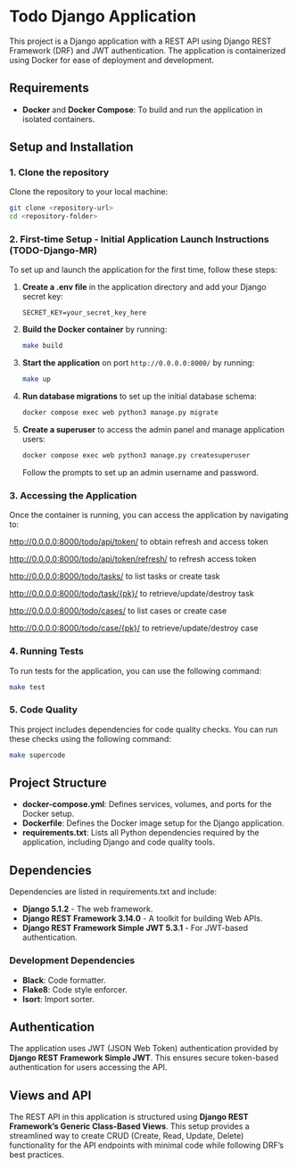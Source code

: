 
# Todo Django Application

This project is a Django application with a REST API using Django REST Framework (DRF) and JWT authentication. The application is containerized using Docker for ease of deployment and development.

## Requirements

- **Docker** and **Docker Compose**: To build and run the application in isolated containers.

## Setup and Installation

### 1. Clone the repository

Clone the repository to your local machine:

```bash
git clone <repository-url>
cd <repository-folder>
```

### 2. First-time Setup - Initial Application Launch Instructions (TODO-Django-MR)

To set up and launch the application for the first time, follow these steps:

1. **Create a .env file** in the application directory and add your Django secret key:
    ```
    SECRET_KEY=your_secret_key_here
    ```
   
2. **Build the Docker container** by running:
    ```bash
    make build
    ```

3. **Start the application** on port `http://0.0.0.0:8000/` by running:
    ```bash
    make up
    ```

4. **Run database migrations** to set up the initial database schema:
    ```bash
    docker compose exec web python3 manage.py migrate
    ```

5. **Create a superuser** to access the admin panel and manage application users:
    ```bash
    docker compose exec web python3 manage.py createsuperuser
    ```
    Follow the prompts to set up an admin username and password.

### 3. Accessing the Application

Once the container is running, you can access the application by navigating to:

http://0.0.0.0:8000/todo/api/token/ to obtain refresh and access token

http://0.0.0.0:8000/todo/api/token/refresh/ to refresh access token

http://0.0.0.0:8000/todo/tasks/ to list tasks or create task

http://0.0.0.0:8000/todo/task/{pk}/ to retrieve/update/destroy task

http://0.0.0.0:8000/todo/cases/ to list cases or create case

http://0.0.0.0:8000/todo/case/{pk}/ to retrieve/update/destroy case




### 4. Running Tests

To run tests for the application, you can use the following command:

```bash
make test
```

### 5. Code Quality

This project includes dependencies for code quality checks. You can run these checks using the following command:

```bash
make supercode
```

## Project Structure

- **docker-compose.yml**: Defines services, volumes, and ports for the Docker setup.
- **Dockerfile**: Defines the Docker image setup for the Django application.
- **requirements.txt**: Lists all Python dependencies required by the application, including Django and code quality tools.

## Dependencies

Dependencies are listed in requirements.txt and include:

- **Django 5.1.2** - The web framework.
- **Django REST Framework 3.14.0** - A toolkit for building Web APIs.
- **Django REST Framework Simple JWT 5.3.1** - For JWT-based authentication.

### Development Dependencies

- **Black**: Code formatter.
- **Flake8**: Code style enforcer.
- **Isort**: Import sorter.

## Authentication

The application uses JWT (JSON Web Token) authentication provided by **Django REST Framework Simple JWT**. This ensures secure token-based authentication for users accessing the API.

## Views and API

The REST API in this application is structured using **Django REST Framework’s Generic Class-Based Views**. This setup provides a streamlined way to create CRUD (Create, Read, Update, Delete) functionality for the API endpoints with minimal code while following DRF’s best practices.
